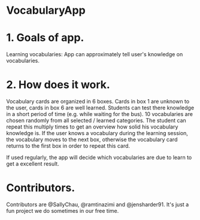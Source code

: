 # VocabularyApp

# 1. Goals of app.

Learning vocabularies: App can approximately tell user's knowledge on vocabularies.

# 2. How does it work.

Vocabulary cards are organized in 6 boxes. Cards in box 1 are unknown to the user, cards in box 6 are well learned. 
Students can test there knowledge in a short period of time (e.g. while waiting for the bus). 10 vocabularies are chosen randomly from all selected / learned categories. The student can repeat this multiply times to get an overview how solid his vocabulary knowledge is.
If the user knows a vocabulary during the learning session, the vocabulary moves to the next box, otherwise the vocabulary card returns to the first box in order to repeat this card.

If used regularly, the app will decide which vocabularies are due to learn to get a excellent result.

# Contributors.

Contributors are @SallyChau, @ramtinazimi and @jensharder91.
It's just a fun project we do sometimes in our free time.

